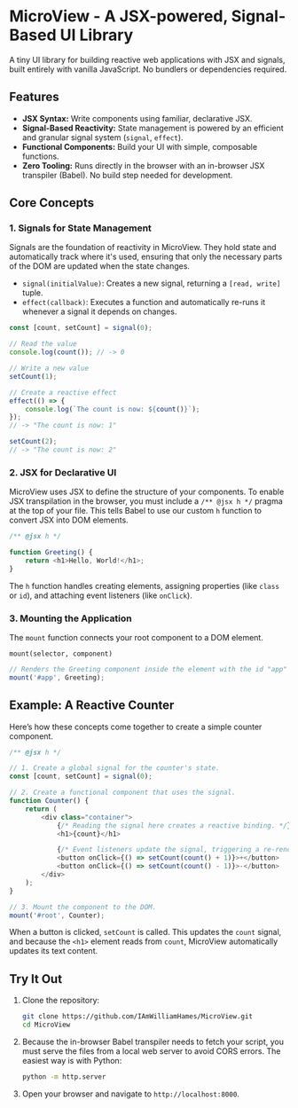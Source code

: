 # MicroView - A JSX-powered, Signal-Based UI Library

A tiny UI library for building reactive web applications with JSX and signals, built entirely with vanilla JavaScript. No bundlers or dependencies required.

## Features

-   **JSX Syntax:** Write components using familiar, declarative JSX.
-   **Signal-Based Reactivity:** State management is powered by an efficient and granular signal system (`signal`, `effect`).
-   **Functional Components:** Build your UI with simple, composable functions.
-   **Zero Tooling:** Runs directly in the browser with an in-browser JSX transpiler (Babel). No build step needed for development.

## Core Concepts

### 1. Signals for State Management

Signals are the foundation of reactivity in MicroView. They hold state and automatically track where it's used, ensuring that only the necessary parts of the DOM are updated when the state changes.

-   `signal(initialValue)`: Creates a new signal, returning a `[read, write]` tuple.
-   `effect(callback)`: Executes a function and automatically re-runs it whenever a signal it depends on changes.

```js
const [count, setCount] = signal(0);

// Read the value
console.log(count()); // -> 0

// Write a new value
setCount(1);

// Create a reactive effect
effect(() => {
	console.log(`The count is now: ${count()}`);
});
// -> "The count is now: 1"

setCount(2);
// -> "The count is now: 2"
```

### 2. JSX for Declarative UI

MicroView uses JSX to define the structure of your components. To enable JSX transpilation in the browser, you must include a `/** @jsx h */` pragma at the top of your file. This tells Babel to use our custom `h` function to convert JSX into DOM elements.

```js
/** @jsx h */

function Greeting() {
	return <h1>Hello, World!</h1>;
}
```

The `h` function handles creating elements, assigning properties (like `class` or `id`), and attaching event listeners (like `onClick`).

### 3. Mounting the Application

The `mount` function connects your root component to a DOM element.

`mount(selector, component)`

```js
// Renders the Greeting component inside the element with the id "app"
mount('#app', Greeting);
```

## Example: A Reactive Counter

Here’s how these concepts come together to create a simple counter component.

```js
/** @jsx h */

// 1. Create a global signal for the counter's state.
const [count, setCount] = signal(0);

// 2. Create a functional component that uses the signal.
function Counter() {
	return (
		<div class="container">
			{/* Reading the signal here creates a reactive binding. */}
			<h1>{count}</h1>

			{/* Event listeners update the signal, triggering a re-render. */}
			<button onClick={() => setCount(count() + 1)}>+</button>
			<button onClick={() => setCount(count() - 1)}>-</button>
		</div>
	);
}

// 3. Mount the component to the DOM.
mount('#root', Counter);
```

When a button is clicked, `setCount` is called. This updates the `count` signal, and because the `<h1>` element reads from `count`, MicroView automatically updates its text content.

## Try It Out

1.  Clone the repository:
    ```bash
    git clone https://github.com/IAmWilliamHames/MicroView.git
    cd MicroView
    ```
2.  Because the in-browser Babel transpiler needs to fetch your script, you must serve the files from a local web server to avoid CORS errors. The easiest way is with Python:
    ```bash
    python -m http.server
    ```
3.  Open your browser and navigate to `http://localhost:8000`.

